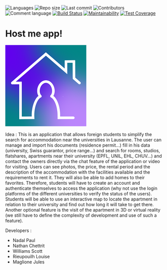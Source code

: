 ![Languages](https://img.shields.io/github/languages/top/host-me-app/host-me)
![Repo size](https://img.shields.io/github/repo-size/host-me-app/host-me)
![Last commit](https://img.shields.io/github/last-commit/host-me-app/host-me)
![Contributors](https://img.shields.io/github/contributors/host-me-app/host-me)
![Comment language](https://img.shields.io/badge/comment%20language-english-orange)
[![Build Status](https://api.cirrus-ci.com/github/host-me-app/host-me.svg)](https://cirrus-ci.com/github/host-me-app/host-me)
[![Maintainability](https://api.codeclimate.com/v1/badges/14ec7e18db1effc26145/maintainability)](https://codeclimate.com/github/host-me-app/host-me/maintainability)
[![Test Coverage](https://api.codeclimate.com/v1/badges/14ec7e18db1effc26145/test_coverage)](https://codeclimate.com/github/host-me-app/host-me/test_coverage)

# Host me app!

![logo](logo.png)

Idea :
This is an application that allows foreign students to simplify the search for accommodation near
the universities in Lausanne. The user can manage and import his documents (residence permit...)
fill in his data (university, Swiss guarantor, price range...) and search for rooms, studios,
flatshares, apartments near their university (EPFL, UNIL, EHL, CHUV...) and contact the owners
directly via the chat feature of the application or video for visiting. Users can see photos, the
price, the rental period and the description of the accommodation with the facilities available and
the requirements to rent it. They will also be able to add homes to their favorites. Therefore,
students will have to create an account and authenticate themselves to access the application (why
not use the login platforms of the different universities to verify the status of the users).
Students will be able to use an interactive map to locate the apartment in relation to their
university and find out how long it will take to get there. Another optional feature is the visit of
the apartment in 3D or virtual reality (we still have to define the complexity of development and
use of such a feature).

Developers :

- Nadal Paul
- Nathan Chettrit
- Williams Scott
- Rieupouilh Louise
- Maglione Jules 

